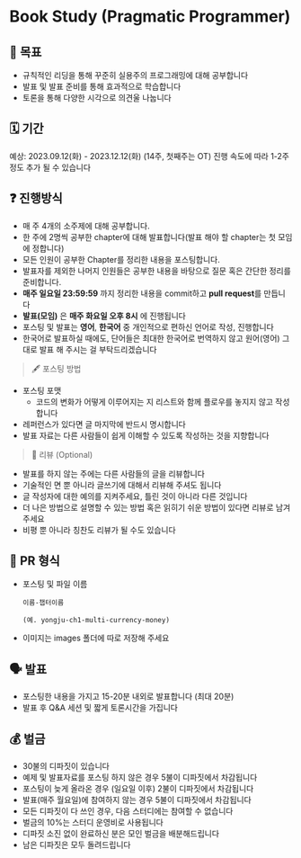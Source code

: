 # Book Study (Pragmatic Programmer)

## 📝 목표

- 규칙적인 리딩을 통해 꾸준히 실용주의 프로그래밍에 대해 공부합니다
- 발표 및 발표 준비를 통해 효과적으로 학습합니다
- 토론을 통해 다양한 시각으로 의견울 나눕니다

## 🗓 기간

예상: 2023.09.12(화) - 2023.12.12(화) (14주, 첫째주는 OT)
진행 속도에 따라 1-2주 정도 추가 될 수 있습니다

## ❓ 진행방식

- 매 주 4개의 소주제에 대해 공부합니다.
- 한 주에 2명씩 공부한 chapter에 대해 발표합니다(발표 해야 할 chapter는 첫 모임에 정합니다)
- 모든 인원이 공부한 Chapter를 정리한 내용을 포스팅합니다.
- 발표자를 제외한 나머지 인원들은 공부한 내용을 바탕으로 질문 혹은 간단한 정리를 준비합니다.
- **매주 일요일 23:59:59** 까지 정리한 내용을 commit하고 **pull request**를 만듭니다
- **발표(모임)** 은 **매주 화요일 오후 8시** 에 진행됩니다
- 포스팅 및 발표는 **영어**, **한국어** 중 개인적으로 편하신 언어로 작성, 진행합니다
- 한국어로 발표하실 때에도, 단어들은 최대한 한국어로 번역하지 않고 원어(영어) 그대로 발표 해 주시는 걸 부탁드리겠습니다

> 🖋 포스팅 방법

- 포스팅 포맷
  - 코드의 변화가 어떻게 이루어지는 지 리스트와 함께 플로우를 놓지지 않고 작성합니다
- 레퍼런스가 있다면 글 마지막에 반드시 명시합니다
- 발표 자료는 다른 사람들이 쉽게 이해할 수 있도록 작성하는 것을 지향합니다

> 🔖 리뷰 (Optional)

- 발표를 하지 않는 주에는 다른 사람들의 글을 리뷰합니다
- 기술적인 면 뿐 아니라 글쓰기에 대해서 리뷰해 주셔도 됩니다
- 글 작성자에 대한 예의를 지켜주세요, 틀린 것이 아니라 다른 것입니다
- 더 나은 방법으로 설명할 수 있는 방법 혹은 읽히기 쉬운 방법이 있다면 리뷰로 남겨주세요
- 비평 뿐 아니라 칭찬도 리뷰가 될 수도 있습니다

## 💾 PR 형식

- 포스팅 및 파일 이름

  ```
  이름-챕터이름

  (예. yongju-ch1-multi-currency-money)
  ```

- 이미지는 images 폴더에 따로 저장해 주세요

## 🗣 발표

- 포스팅한 내용을 가지고 15-20분 내외로 발표합니다 (최대 20분)
- 발표 후 Q&A 세션 및 짧게 토론시간을 가집니다

## 💰 벌금

- 30불의 디파짓이 있습니다
- 예제 및 발표자료를 포스팅 하지 않은 경우 5불이 디파짓에서 차감됩니다
- 포스팅이 늦게 올라온 경우 (일요일 이후) 2불이 디파짓에서 차감됩니다
- 발표(매주 월요일)에 참여하지 않는 경우 5불이 디파짓에서 차감됩니다
- 모든 디파짓이 다 쓰인 경우, 다음 스터디에는 참여할 수 없습니다
- 벌금의 10%는 스터디 운영비로 사용됩니다
- 디파짓 소진 없이 완료하신 분은 모인 벌금을 배분해드립니다
- 남은 디파짓은 모두 돌려드립니다

